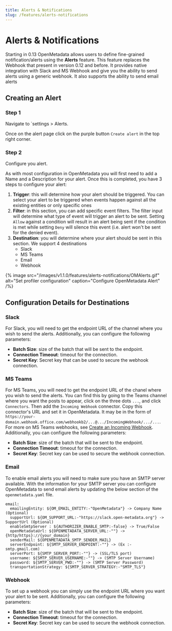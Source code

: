 ```yaml
---
title: Alerts & Notifications
slug: /features/alerts-notifications
---
```


# Alerts & Notifications
Starting in 0.13 OpenMetadata allows users to define fine-grained notification/alerts using the **Alerts** feature. This feature replaces the Webhook that present in version 0.12 and before. It provides native integration with Slack and MS Webhook and give you the ability to send alerts using a generic webhook. It also supports the ability to send email alerts

## Creating an Alert
### Step 1
Navigate to `settings > Alerts.

Once on the alert page click on the purple button `Create alert` in the top right corner.

### Step 2
Configure you alert.

As with most configuration in OpenMetadata you will first need to add a Name and a Description for your alert. Once this is completed, you have 3 steps to configure your alert:
1. **Trigger**: this will determine how your alert should be triggered. You can select your alert to be triggered when events happen against all the existing entities or only specific ones
2. **Filter**: in this section, you can add specific event filters. The filter input will determine what type of event will trigger an alert to be sent. Setting `Allow` against a condition will result in an alert being sent if the condition is met while setting `Deny` will silence this event (i.e. alert won't be sent for the denied event).
3. **Destination**: you will determine where your alert should be sent in this section. We support 4 destinations
    - Slack
    - MS Teams
    - Email
    - Webhook

{% image
    src="/images/v1.1.0/features/alerts-notifications/OMAlerts.gif"
    alt="Set profiler configuration"
    caption="Configure OpenMetadata Alert"
 /%}

## Configuration Details for Destinations
### Slack
For Slack, you will need to get the endpoint URL of the channel where you wish to send the alerts. Additionally, you can configure the following parameters:
- **Batch Size**: size of the batch that will be sent to the endpoint.
- **Connection Timeout**: timeout for the connection.
- **Secret Key**: Secret key that can be used to secure the webhook connection.

### MS Teams
For MS Teams, you will need to get the endpoint URL of the chanel where you wish to send the alerts. You can find this by going to the Teams channel where you want the posts to appear, click on the three dots `...`, and click `Connectors`.  Then add the `Incoming Webhook` connector.  Copy this connector's URL and set it in OpenMetadata.  It may be in the form of `https://your-domain.webhook.office.com/webhookb2/...@.../IncomingWebhook/.../...`.  For more on MS Teams webhooks, see [Create an Incoming Webhook](https://learn.microsoft.com/en-us/microsoftteams/platform/webhooks-and-connectors/how-to/add-incoming-webhook). Additionally, you can configure the following parameters:
- **Batch Size**: size of the batch that will be sent to the endpoint.
- **Connection Timeout**: timeout for the connection.
- **Secret Key**: Secret key can be used to secure the webhook connection.

### Email
To enable email alerts you will need to make sure you have an SMTP server available. With the information for your SMTP server you can  configure OpenMetadata to send email alerts by updating the below section of the `openmetadata.yaml` file.

```
email:
  emailingEntity: ${OM_EMAIL_ENTITY:-"OpenMetadata"} -> Company Name (Optional)
  supportUrl: ${OM_SUPPORT_URL:-"https://slack.open-metadata.org"} -> SupportUrl (Optional)
  enableSmtpServer : ${AUTHORIZER_ENABLE_SMTP:-false} -> True/False
  openMetadataUrl: ${OPENMETADATA_SERVER_URL:-""} -> {http/https}://{your_domain}
  senderMail: ${OPENMETADATA_SMTP_SENDER_MAIL}
  serverEndpoint: ${SMTP_SERVER_ENDPOINT:-""} -> (Ex :- smtp.gmail.com)
  serverPort: ${SMTP_SERVER_PORT:-""} -> (SSL/TLS port)
  username: ${SMTP_SERVER_USERNAME:-""} -> (SMTP Server Username)
  password: ${SMTP_SERVER_PWD:-""} -> (SMTP Server Password)
  transportationStrategy: ${SMTP_SERVER_STRATEGY:-"SMTP_TLS"}
```

### Webhook
To set up a webhook you can simply use the endpoint URL where you want your alert to be sent. Additionally, you can configure the following parameters:
- **Batch Size**: size of the batch that will be sent to the endpoint.
- **Connection Timeout**: timeout for the connection.
- **Secret Key**: Secret key can be used to secure the webhook connection.
